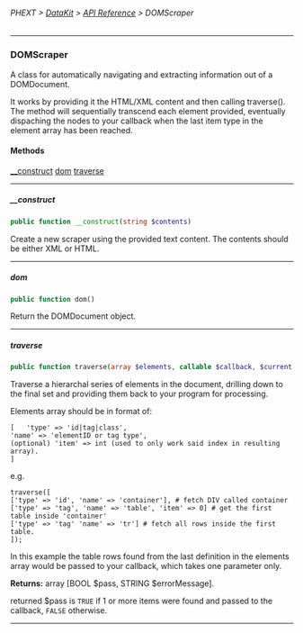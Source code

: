 ###### PHEXT > [DataKit](../README.md) > [API Reference](index.md) > DOMScraper
------
### DOMScraper
A class for automatically navigating and extracting information out of a DOMDocument.

It works by providing it the HTML/XML content and then calling traverse(). The method will sequentially transcend each element provided, eventually dispaching the nodes to your callback when the last item type in the element array has been reached.
#### Methods
[__construct](#__construct)
[dom](#dom)
[traverse](#traverse)

------
##### __construct
```php
public function __construct(string $contents) 
```
Create a new scraper using the provided text content. The contents should be either XML or HTML.


------
##### dom
```php
public function dom() 
```
Return the DOMDocument object.


------
##### traverse
```php
public function traverse(array $elements, callable $callback, $current = null) 
```
Traverse a hierarchal series of elements in the document, drilling down to the final set and providing them back to your program for processing.

Elements array should be in format of:

```
[   'type' => 'id|tag|class',
'name' => 'elementID or tag type',
(optional) 'item' => int (used to only work said index in resulting array).
]
```

e.g.

```
traverse([
['type' => 'id', 'name' => 'container'], # fetch DIV called container
['type' => 'tag', 'name' => 'table', 'item' => 0] # get the first table inside 'container'
['type' => 'tag' 'name' => 'tr'] # fetch all rows inside the first table.
]);
```

In this example the table rows found from the last definition in the elements array would be passed to your callback, which takes one parameter only.

**Returns:**  array [BOOL $pass, STRING $errorMessage].

returned $pass is `TRUE` if 1 or more items were found and passed to the callback, `FALSE` otherwise.


------
